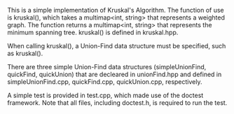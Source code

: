 This is a simple implementation of Kruskal's Algorithm. The function of use is kruskal(), 
which takes a multimap<int, string> that represents a weighted graph. 
The function returns a multimap<int, string> that represents the minimum spanning tree.
kruskal() is defined in kruskal.hpp. 

When calling kruskal(), a Union-Find data structure must be specified, such as kruskal<quickUnion>().
 
There are three simple Union-Find data structures (simpleUnionFind, quickFind, quickUnion) that are
decleared in unionFind.hpp and defined in simpleUnionFind.cpp, quickFind.cpp, quickUnion.cpp, respectively.

A simple test is provided in test.cpp, which made use of the doctest framework. 
Note that all files, including doctest.h, is required to run the test. 
